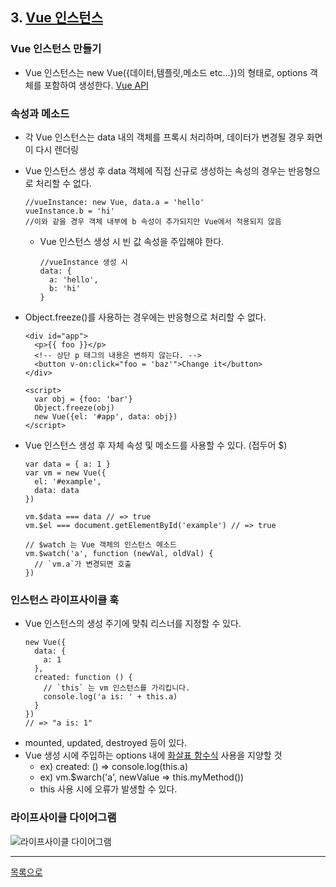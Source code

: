 ## 3. [Vue 인스턴스](https://kr.vuejs.org/v2/guide/instance.html)
### Vue 인스턴스 만들기
* Vue 인스턴스는 new Vue({데이터,템플릿,메소드 etc...})의 형태로, options 객체를 포함하여 생성한다. [Vue API](https://kr.vuejs.org/v2/api/)
### 속성과 메소드
* 각 Vue 인스턴스는 data 내의 객체를 프록시 처리하며, 데이터가 변경될 경우 화면이 다시 렌더링
* Vue 인스턴스 생성 후 data 객체에 직접 신규로 생성하는 속성의 경우는 반응형으로 처리할 수 없다.
    ```
    //vueInstance: new Vue, data.a = 'hello'
    vueInstance.b = 'hi'
    //이와 같을 경우 객체 내부에 b 속성이 추가되지만 Vue에서 적용되지 않음
    ```
    + Vue 인스턴스 생성 시 빈 값 속성을 주입해야 한다.
        ```
        //vueInstance 생성 시
        data: {
          a: 'hello',
          b: 'hi'
        }
        ```
* Object.freeze()를 사용하는 경우에는 반응형으로 처리할 수 없다.
    ```
    <div id="app">
      <p>{{ foo }}</p>
      <!-- 상단 p 태그의 내용은 변하지 않는다. -->
      <button v-on:click="foo = 'baz'">Change it</button>
    </div>

    <script>
      var obj = {foo: 'bar'}
      Object.freeze(obj)    
      new Vue({el: '#app', data: obj})
    </script>
    ```

* Vue 인스턴스 생성 후 자체 속성 및 메소드를 사용할 수 있다. (접두어 $)
    ```
    var data = { a: 1 }
    var vm = new Vue({
      el: '#example',
      data: data
    })

    vm.$data === data // => true
    vm.$el === document.getElementById('example') // => true

    // $watch 는 Vue 객체의 인스턴스 메소드
    vm.$watch('a', function (newVal, oldVal) {
      // `vm.a`가 변경되면 호출
    })
    ```
### 인스턴스 라이프사이클 훅
* Vue 인스턴스의 생성 주기에 맞춰 리스너를 지정할 수 있다.
    ```
    new Vue({
      data: {
        a: 1
      },
      created: function () {
        // `this` 는 vm 인스턴스를 가리킵니다.
        console.log('a is: ' + this.a)
      }
    })
    // => "a is: 1"
    ```
* mounted, updated, destroyed 등이 있다.
* Vue 생성 시에 주입하는 options 내에 [화살표 함수식](https://developer.mozilla.org/ko/docs/Web/JavaScript/Reference/Functions/%EC%95%A0%EB%A1%9C%EC%9A%B0_%ED%8E%91%EC%85%98) 사용을 지양할 것
  - ex) created: () => console.log(this.a)
  - ex) vm.$warch('a', newValue => this.myMethod())
  - this 사용 시에 오류가 발생할 수 있다.
### 라이프사이클 다이어그램
![라이프사이클 다이어그램](https://kr.vuejs.org/images/lifecycle.png)
***
[목록으로](https://github.com/gh-shin/vue-doc-summary)
